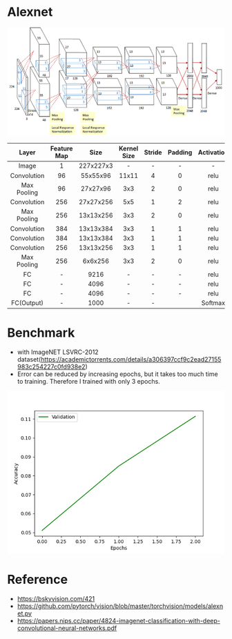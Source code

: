 # Alexnet
![structure](./images/Alexnet-structure.png)

|    Layer    	| Feature Map 	|    Size   	| Kernel Size 	| Stride 	| Padding 	| Activation 	|
|:-----------:	|:-----------:	|:---------:	|:-----------:	|:------:	|:-------:	|:----------:	|
|    Image    	|      1      	| 227x227x3 	|      -      	|    -   	|    -    	|      -     	|
| Convolution 	|      96     	|  55x55x96 	|    11x11    	|    4   	|    0    	|    relu    	|
| Max Pooling 	|      96     	|  27x27x96 	|     3x3     	|    2   	|    0    	|    relu    	|
| Convolution 	|     256     	| 27x27x256 	|     5x5     	|    1   	|    2    	|    relu    	|
| Max Pooling 	|     256     	| 13x13x256 	|     3x3     	|    2   	|    0    	|    relu    	|
| Convolution 	|     384     	| 13x13x384 	|     3x3     	|    1   	|    1    	|    relu    	|
| Convolution 	|     384     	| 13x13x384 	|     3x3     	|    1   	|    1    	|    relu    	|
| Convolution 	|     256     	| 13x13x256 	|     3x3     	|    1   	|    1    	|    relu    	|
| Max Pooling 	|     256     	|  6x6x256  	|     3x3     	|    2   	|    0    	|    relu    	|
|      FC     	|      -      	|    9216   	|      -      	|    -   	|    -    	|    relu    	|
|      FC     	|      -      	|    4096   	|      -      	|    -   	|    -    	|    relu    	|
|      FC     	|      -      	|    4096   	|      -      	|    -   	|    -    	|    relu    	|
|  FC(Output) 	|      -      	|    1000   	|      -      	|    -   	|         	|   Softmax  	|

# Benchmark
- with ImageNET LSVRC-2012 dataset(https://academictorrents.com/details/a306397ccf9c2ead27155983c254227c0fd938e2)
- Error can be reduced by increasing epochs, but it takes too much time to training. Therefore I trained with only 3 epochs.

![plot](./images/plot.png)

# Reference
- https://bskyvision.com/421
- https://github.com/pytorch/vision/blob/master/torchvision/models/alexnet.py
- https://papers.nips.cc/paper/4824-imagenet-classification-with-deep-convolutional-neural-networks.pdf